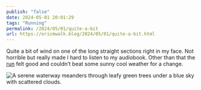 ```yaml
---
publish: "false"
date: 2024-05-01 20:01:29
tags: "Running"
permalink: /2024/05/01/quite-a-bit
url: https://ericmwalk.blog/2024/05/01/quite-a-bit.html
---
```


Quite a bit of wind on one of the long straight sections right in my face. Not horrible but really made I hard to listen to my audiobook. Other than that the [run](https://strava.com/activities/11309643542) felt good and couldn’t beat some sunny cool weather for a change.

![A serene waterway meanders through leafy green trees under a blue sky with scattered clouds.](https://ericmwalk.blog/uploads/2024/img-8785.jpeg)